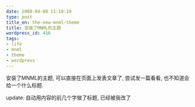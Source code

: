 ```yaml
---
date: 2008-04-08 11:10:19
type: post
title_en: the-new-mnml-theme
title: 安装了MNML的主题
wordpress_id: 416
tags:
- life
- mnml
- theme
- wordpress
---
```


安装了MNML的主题, 可以直接在页面上发表文章了, 尝试发一篇看看, 也不知道会给一个什么标题.

update: 自动用内容的前几个字做了标题, 已经被我改了
